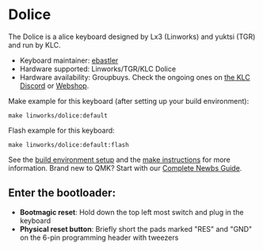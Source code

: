 # Dolice

The Dolice is a alice keyboard designed by Lx3 (Linworks) and yuktsi (TGR) and run by KLC.

* Keyboard maintainer: [ebastler](https://github.com/ebastler)
* Hardware supported: Linworks/TGR/KLC Dolice
* Hardware availability: Groupbuys. Check the ongoing ones on [the KLC Discord](https://discord.gg/d2A72mGPRB) or [Webshop](https://klc-playground.com/).

Make example for this keyboard (after setting up your build environment):

    make linworks/dolice:default

Flash example for this keyboard:

    make linworks/dolice:default:flash

See the [build environment setup](https://docs.qmk.fm/#/getting_started_build_tools) and the [make instructions](https://docs.qmk.fm/#/getting_started_make_guide) for more information. Brand new to QMK? Start with our [Complete Newbs Guide](https://docs.qmk.fm/#/newbs).

## Enter the bootloader: 
* **Bootmagic reset**: Hold down the top left most switch and plug in the keyboard
* **Physical reset button**: Briefly short the pads marked "RES" and "GND" on the 6-pin programming header with tweezers

